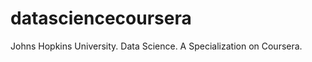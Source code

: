 datasciencecoursera
===================

Johns Hopkins University. Data Science. A Specialization on Coursera.
